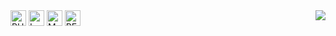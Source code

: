 <img align="right" src="https://visitor-badge.laobi.icu/badge?page_id=monosniper.monosniper">

<!--<h1 align="center">-->
<!--<a href="https://git.io/typing-svg">-->
<!--<img src="https://readme-typing-svg.herokuapp.com?font=Jost&weight=600&size=30&duration=1000&pause=1000&color=15F7B8&background=15151500&center=true&vCenter=true&repeat=false&width=435&lines=%D0%9F%D1%80%D0%B8%D0%B2%D0%B5%D1%82!%F0%9F%91%8B;%D0%9C%D0%B5%D0%BD%D1%8F+%D0%B7%D0%BE%D0%B2%D1%83%D1%82+%D0%A0%D0%B0%D0%B2%D0%B8%D0%BB%D1%8C;%D0%A0%D0%B0%D0%B4+%D0%B2%D0%B0%D1%81+%D1%82%D1%83%D1%82+%D0%B2%D0%B8%D0%B4%D0%B5%D1%82%D1%8C!">-->
<!--</a>-->
<!--</h1>-->
<!-- 
<!--<h5 align="center">-->
<!--<code><a href="https://www.instagram.com/ravilto/" title="Instagram Profile"><img width="22" src="images/instagram.svg"> Instagram</a></code>-->
<!--<code><a href="https://ravilto.t.me" title="Telegram"><img width="22" src="images/telegram.svg"> Telegram</a></code>-->
<!--</h5> -->

<!-- <p align="center">
<!--Hi, I'm Osman DURDAĞ, Research Assistant & Computer Engineer & Software Developer from Turkey-->
<!--<br>-->
<!--<br>-->
<!--🔬 I'm currently studying for a master's degree in Atatürk University Computer Engineering Department-->
<!--<br>-->
<!--🎓 I graduated from Black Sea Technical University Computer Engineering Department-->
<!--<br>-->
<!--🎓 I graduated from Erzurum İbrahim Hakkı Science High School-->
<!--<br>-->
<!--💻 I love writing code and learn anythings about it-->
<!--<br>-->
<!--📚 I’m currently learning how to build E-Commerce Website with Django-->
<!--<br>-->
<!--💬 Ask me anything about from <a href="https://github.com/monosniper/monosniper/issues" title="Issues">Here</a>-->
<!--<br>-->
<!--📫 How to reach me: <a href="mailto: osmandurdag@hotmail.com">osmandurdag@hotmail.com</a>-->
<!--</p> -->


<!--<h3 align="center">🔥 Technical Skills 🔥</h2>-->
<!--<br>-->
<!--<p>-->
<img title="PHP" height="25" src="https://img.shields.io/badge/language-PHP-brightgreen?style=for-the-badge&logo=php&logoColor=white">
<img title="Laravel" height="25" src="https://img.shields.io/badge/framework-Laravel-brightgreen?style=for-the-badge&logo=laravel&logoColor=white">
<img title="MYSQL" height="25" src="https://img.shields.io/badge/technology-mysql-brightgreen?style=for-the-badge&logo=mysql&logoColor=white">
<img title="REDIS" height="25" src="https://img.shields.io/badge/technology-mysql-brightgreen?style=for-the-badge&logo=mysql&logoColor=white">
<!--</p>-->

<!--<hr>-->

<!--<h3>🤝 Connect with me</h2>-->
<!--  <a href="https://www.instagram.com/ravilto/"><img align="left" src="images/instagram.svg" alt="Instagram" width="40px"/></a>-->
<!--  <a href="https://no_fuhrer_around.t.me"><img align="left" src="images/telegram.svg" alt="Telegram" width="40px"/></a>-->
<!--<br>-->
<!--<br>-->

<!--<h2 align="center">⚡ Stats ⚡</h2>-->
<!--<br>-->
<!--<p align=center>-->
  
<!--<div align=center>-->
  
<!--<a href="https://github.com/denvercoder1/github-readme-streak-stats" title="Go to Source">-->
<!--<img align="left" width=390 src="https://github-readme-streak-stats.herokuapp.com/?user=monosniper&theme=react&border=61dafb&hide_border=true" alt="monosniper" />-->
<!--</a>-->
  
<!--<a href="https://github.com/anuraghazra/github-readme-stats" title="Go to Source">-->
<!--<img align="right" width=390 src="https://github-readme-stats.vercel.app/api?username=monosniper&show_icons=true&theme=react&border_color=61dafb&hide_border=true" />-->
<!--</a>-->
  
<!--</div>-->

<!--<br><br><br><br><br><br><br><br><br>-->

<!--<div align=center>-->
<!--<a href="https://github.com/anuraghazra/github-readme-stats">-->
<!--<img width=325 align="center" src="https://github-readme-stats.vercel.app/api/top-langs/?username=monosniper&hide=c%23,powershell,Mathematica,Ruby,Objective-C,Objective-C%2b%2b,Cuda&title_color=61dafb&text_color=ffffff&icon_color=61dafb&bg_color=20232a&langs_count=8&layout=compact&border_color=61dafb&hide_border=true" />-->
<!--</a>-->
<!--</div>-->

<!--<br>-->



<!-- <hr>

<!--<h2 align="center">👨‍💻 Repositories 👨‍💻</h2>-->
<!--<br>-->
<!--<div width="100%" align="center">-->
<!--<a align="left" href="https://github.com/monosniper/Algorithms" title="Algorithms"><img align="left" height="115" src="https://github-readme-stats.vercel.app/api/pin/?username=monosniper&repo=Algorithms&theme=react&border_color=61dafb&border_radius=10"></a><a align="right" href="https://github.com/monosniper/DataStructures" title="Data Structures"><img align="right" height="115" src="https://github-readme-stats.vercel.app/api/pin/?username=monosniper&repo=DataStructures&theme=react&border_color=61dafb&border_radius=10"></a>-->
<!--</div>-->
<!--<br/><br/><br/><br/><br/><br/>-->
<!--<div width="100%" align="center">-->
<!--<a align="left" href="https://github.com/monosniper/Turkce-Heceleme-CPP" title="Turkce-Heceleme-CPP"><img align="left" height="115" src="https://github-readme-stats.vercel.app/api/pin/?username=monosniper&repo=Turkce-Heceleme-CPP&theme=react&border_color=61dafb&border_radius=10"></a>-->
<!--<a align="right" href="https://github.com/monosniper/CopyMoveForgeryDetectionWithDCT" title="Copy&Move Forgery Detection With DCT"><img align="right" height="115" src="https://github-readme-stats.vercel.app/api/pin/?username=monosniper&repo=CopyMoveForgeryDetectionWithDCT&theme=react&border_color=61dafb&border_radius=10"></a>-->
<!--</div>-->
<!--<br/><br/><br/><br/><br/><br/>-->
<!--<div width="100%" align="center">-->
<!--<a align="left" href="https://github.com/monosniper/cpp-openmp-needleman-wunsch" title="Needleman Wunsch Algorithm With OpenMP"><img align="left" height="115" src="https://github-readme-stats.vercel.app/api/pin/?username=monosniper&repo=cpp-openmp-needleman-wunsch&theme=react&border_color=61dafb&border_radius=10"></a>-->
<!--<a align="right" href="https://github.com/monosniper/javascript-minesweeper" title="Minesweeper"><img align="right" height="115" src="https://github-readme-stats.vercel.app/api/pin/?username=monosniper&repo=javascript-minesweeper&theme=react&border_color=61dafb&border_radius=10"></a>-->
<!--</div>-->
<!--<br/><br/><br/><br/><br/><br/>-->

<!--<h4 align="center">-->
<!--<a href="https://github.com/monosniper?tab=repositories" title="Show Repositories">🔎 Show More 🔍</a>-->
<!--</h4> -->
